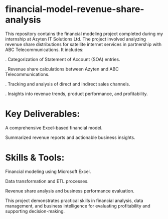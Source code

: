# financial-model-revenue-share-analysis
This repository contains the financial modeling project completed during my internship at Azyten IT Solutions Ltd. The project involved analyzing revenue share distributions for satellite internet services in partnership with ABC Telecommunications. It includes:

. Categorization of Statement of Account (SOA) entries.

. Revenue share calculations between Azyten and ABC Telecommunications.

. Tracking and analysis of direct and indirect sales channels.

. Insights into revenue trends, product performance, and profitability.

# Key Deliverables:
A comprehensive Excel-based financial model.

Summarized revenue reports and actionable business insights.
# Skills & Tools:

Financial modeling using Microsoft Excel.

Data transformation and ETL processes.

Revenue share analysis and business performance evaluation.

This project demonstrates practical skills in financial analysis, data management, and business intelligence for evaluating profitability and supporting decision-making.
